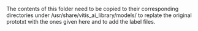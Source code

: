 The contents of this folder need to be copied to their corresponding directories under /usr/share/vitis_ai_library/models/ to replate the original prototxt with the ones given here and to add the label files.
